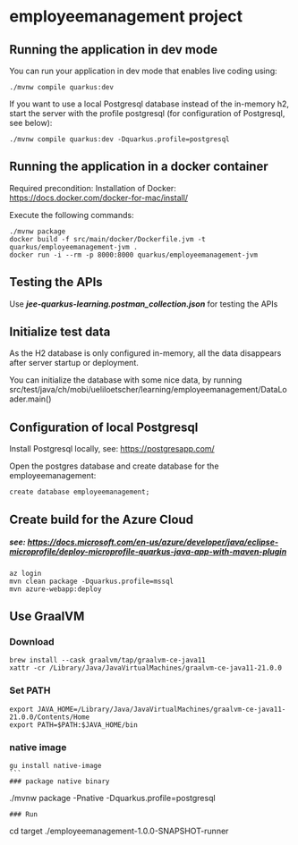 # employeemanagement project

## Running the application in dev mode

You can run your application in dev mode that enables live coding using:
```shell script
./mvnw compile quarkus:dev
```

If you want to use a local Postgresql database instead of the in-memory h2, start the server with the profile postgresql (for configuration of Postgresql, see below):
```
./mvnw compile quarkus:dev -Dquarkus.profile=postgresql
````

## Running the application in a docker container

Required precondition: Installation of Docker: https://docs.docker.com/docker-for-mac/install/

Execute the following commands:
```
./mvnw package
docker build -f src/main/docker/Dockerfile.jvm -t quarkus/employeemanagement-jvm .
docker run -i --rm -p 8000:8000 quarkus/employeemanagement-jvm
```

## Testing the APIs
Use ***jee-quarkus-learning.postman_collection.json*** for testing the APIs

## Initialize test data
As the H2 database is only configured in-memory, all the data disappears after server startup or deployment.

You can initialize the database with some nice data, by running src/test/java/ch/mobi/ueliloetscher/learning/employeemanagement/DataLoader.main()

## Configuration of local Postgresql
Install Postgresql locally, see: https://postgresapp.com/

Open the postgres database and create database for the employeemanagement:
```
create database employeemanagement;
```
## Create build for the Azure Cloud
##### see: https://docs.microsoft.com/en-us/azure/developer/java/eclipse-microprofile/deploy-microprofile-quarkus-java-app-with-maven-plugin
```
az login
mvn clean package -Dquarkus.profile=mssql
mvn azure-webapp:deploy
```

## Use GraalVM
### Download
````
brew install --cask graalvm/tap/graalvm-ce-java11
xattr -cr /Library/Java/JavaVirtualMachines/graalvm-ce-java11-21.0.0
````
### Set PATH
````
export JAVA_HOME=/Library/Java/JavaVirtualMachines/graalvm-ce-java11-21.0.0/Contents/Home
export PATH=$PATH:$JAVA_HOME/bin
````
### native image
````
gu install native-image
```
### package native binary
````
./mvnw package -Pnative -Dquarkus.profile=postgresql
````
### Run
````
cd target
./employeemanagement-1.0.0-SNAPSHOT-runner
````